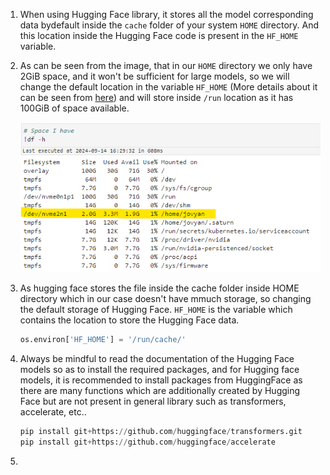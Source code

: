 1. When using Hugging Face library, it stores all the model corresponding data bydefault inside the `cache` folder of your system `HOME` directory. And this location inside the Hugging Face code is present in the `HF_HOME` variable. 

2. As can be seen from the image, that in our `HOME` directory we only have 2GiB space, and it won't be sufficient for large models, so we will change the default location in the variable `HF_HOME`  (More details about it can be seen from [here](https://huggingface.co/docs/huggingface_hub/en/package_reference/environment_variables)) and will store inside `/run` location as it has 100GiB of space available.

    ![alt text](/images/Storage_in_SaturnCloud.png)

3. As hugging face stores the file inside the cache folder inside HOME directory which in our case doesn't have mmuch storage, so changing the default storage of Hugging Face. `HF_HOME` is the variable which contains the location to store the Hugging Face data.
    ```python
    os.environ['HF_HOME'] = '/run/cache/'
    ```

4. Always be mindful to read the documentation of the Hugging Face models so as to install the required packages, and for Hugging face models, it is recommended to install packages from HuggingFace as there are many functions which are additionally created by Hugging Face but are not present in general library such as transformers, accelerate, etc..

    ```python
    pip install git+https://github.com/huggingface/transformers.git
    pip install git+https://github.com/huggingface/accelerate
    ```

5. 